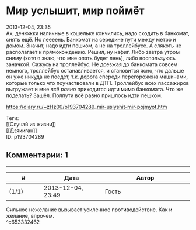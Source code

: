 Мир услышит, мир поймёт
=======================

  
2013-12-04, 23:35  
 Ах, денюжки наличные в кошельке кончились, надо сходить в банкомат, снять ещё. Но леееень. Банкомат на середине пути между метро и домом. Значит, надо идти пешком, а не на троллейбусе. А слякоть не располагает к прямохождению. Решил, ну нафиг. Либо завтра утром сниму (хотя я знаю, что мне опять будет лень), либо воспользуюсь заначкой. Сажусь на троллейбус. Не доезжая до банкомата совсем немного, троллейбус останавливается, и становится ясно, что дальше он уже никуда не поедет, т.к. дорога спереди перегорожена машинами, которые только что поучаствовали в ДТП. Троллейбус всех пассажиров выгружает и мне  *всё равно*  приходится идти мимо банкомата. Что же поделать? Зашёл. Полпути всё равно пришлось идти пешком.   
  
<https://diary.ru/~zHz00/p193704289_mir-uslyshit-mir-pojmyot.htm>  
  
Теги:  
[[Случай из жизни]]  
[[Дзякиган]]  
ID: p193704289  


Комментарии: 1
--------------

  


---



|         #         |              Дата              |                     Автор                     |           ID           |
| --- | --- | --- | --- |
| (1/1) | 2013-12-04, 23:49 | Гость | c653332462 |

  
 Сильное нежелание вызывает усиленное противодействие. Как и желание, впрочем.   
 ^c653332462